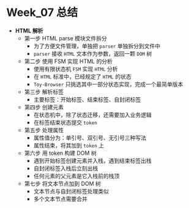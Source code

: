 # Week_07 总结

- **HTML 解析**
    - 第一步 HTML parse 模块文件拆分
        - 为了方便文件管理，单独把 `parser` 单独拆分到文件中
        - `parser` 接收 `HTML` 文本作为参数，返回一颗 `DOM` 树
    - 第二步 使用 FSM 实现 HTML 的分析
        - 使用有限状态机 `FSM` 实现 `HTML` 分析
        - 在 `HTML` 标准中，已经规定了 `HTML` 的状态
        - `Toy-Browser` 只挑选其中一部分状态实现，完成一个最简单版本
    - 第三步 解析标签
        - 主要标签：开始标签、结束标签、自封闭标签
    - 第四步 创建元素
        - 在状态机中，除了状态迁移，还需要加入业务逻辑
        - 在标签结束状态提交 `token`
    - 第五步 处理属性
        - 属性值分为：单引号、双引号、无引号三种写法
        - 属性结束，将其加到 `token` 上
    - 第六步 用 token 构建 DOM 树
        - 遇到开始标签创建元素并入栈，遇到结束标签出栈
        - 自封闭标签入栈后立刻出栈
        - 任何元素的父元素是它入栈前的栈顶
    - 第七步 将文本节点加到 DOM 树
        - 文本节点与自封闭标签处理类似
        - 多个文本节点需要合并